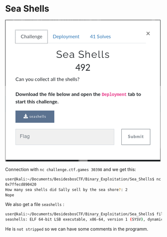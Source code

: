 # Sea Shells

![Consigne](Consigne.png)

Connection with `nc challenge.ctf.games 30398` and we get this:
```bash
user@kali:~/Documents/BesidesbosCTF/Binary_Exploitation/Sea_Shells$ nc challenge.ctf.games 30398
0x7ffecd890420
How many sea shells did Sally sell by the sea shore?: 2
Nope
```
We also get a file `seashells` :
```bash
user@kali:~/Documents/BesidesbosCTF/Binary_Exploitation/Sea_Shells$ file seashells 
seashells: ELF 64-bit LSB executable, x86-64, version 1 (SYSV), dynamically linked, interpreter /lib64/ld-linux-x86-64.so.2, BuildID[sha1]=b7d9c428ee2fff8e524e24b028a3dd693aa185f3, for GNU/Linux 3.2.0, not stripped
```

He is `not stripped` so we can have some comments in the programm.
